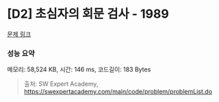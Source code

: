 # [D2] 초심자의 회문 검사 - 1989 

[문제 링크](https://swexpertacademy.com/main/code/problem/problemDetail.do?contestProbId=AV5PyTLqAf4DFAUq) 

### 성능 요약

메모리: 58,524 KB, 시간: 146 ms, 코드길이: 183 Bytes



> 출처: SW Expert Academy, https://swexpertacademy.com/main/code/problem/problemList.do